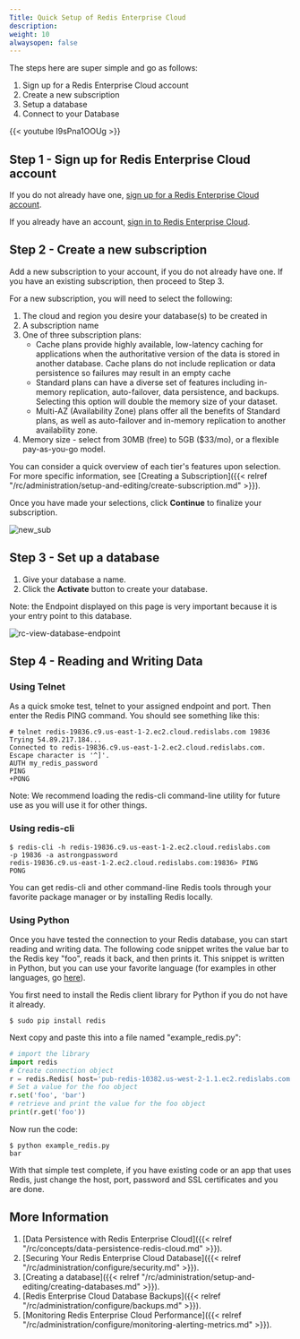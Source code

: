 ```yaml
---
Title: Quick Setup of Redis Enterprise Cloud
description: 
weight: 10
alwaysopen: false
---
```

The steps here are super simple and go as follows:

1. Sign up for a Redis Enterprise Cloud account
1. Create a new subscription
1. Setup a database
1. Connect to your Database

{{< youtube I9sPna1OOUg >}}

## Step 1 - Sign up for Redis Enterprise Cloud account

If you do not already have one, [sign up for a Redis Enterprise Cloud
account](https://app.redislabs.com/#/sign-up/tabs/redis-cloud?product=redis-cloud).

If you already have an account, [sign in to Redis Enterprise
Cloud](https://app.redislabs.com/#/login?).

## Step 2 - Create a new subscription

Add a new subscription to your account, if you do not already have one.
If you have an existing subscription, then proceed to Step 3.

For a new subscription, you will need to select the following:

1. The cloud and region you desire your database(s) to be created in
1. A subscription name
1. One of three subscription plans:
   - Cache plans provide highly available, low-latency caching for
        applications when the authoritative version of the data is
        stored in another database. Cache plans do not include
        replication or data persistence so failures may result in an
        empty cache
   - Standard plans can have a diverse set of features including
        in-memory replication, auto-failover, data persistence, and
        backups. Selecting this option will double the memory size of
        your dataset.
   - Multi-AZ (Availability Zone) plans offer all the benefits of
        Standard plans, as well as auto-failover and in-memory
        replication to another availability zone.
1. Memory size - select from 30MB (free) to 5GB ($33/mo), or a
    flexible pay-as-you-go model.

You can consider a quick overview of each tier's features upon
selection. For more specific information, see [Creating a
Subscription]({{< relref "/rc/administration/setup-and-editing/create-subscription.md" >}}).

Once you have made your selections, click **Continue** to finalize your
subscription.

![new_sub](/images/rc/new_sub.png?width=600&height=466)

## Step 3 - Set up a database

1. Give your database a name.
1. Click the **Activate** button to create your database.

Note: the Endpoint displayed on this page is very important because it
is your entry point to this database.

![rc-view-database-endpoint](/images/rc/rc-view-database-endpoint.png?width=600&height=409)

## Step 4 - Reading and Writing Data

### Using Telnet

As a quick smoke test, telnet to your assigned endpoint and port. Then
enter the Redis PING command. You should see something like this:

```src
# telnet redis-19836.c9.us-east-1-2.ec2.cloud.redislabs.com 19836
Trying 54.89.217.184...
Connected to redis-19836.c9.us-east-1-2.ec2.cloud.redislabs.com.
Escape character is '^]'.
AUTH my_redis_password
PING
+PONG
```

Note: We recommend loading the redis-cli command-line utility for future
use as you will use it for other things.

### Using redis-cli

```src
$ redis-cli -h redis-19836.c9.us-east-1-2.ec2.cloud.redislabs.com 
-p 19836 -a astrongpassword
redis-19836.c9.us-east-1-2.ec2.cloud.redislabs.com:19836> PING
PONG
```

You can get redis-cli and other command-line Redis tools through your
favorite package manager or by installing Redis locally.

### Using Python

Once you have tested the connection to your Redis database, you can
start reading and writing data. The following code snippet writes the
value bar to the Redis key "foo", reads it back, and then prints it.
This snippet is written in Python, but you can use your favorite
language (for examples in other languages, go
[here](/resources/how-to-redis-enterprise/)).

You first need to install the Redis client library for Python if you do
not have it already.

```src
$ sudo pip install redis
```

Next copy and paste this into a file named
"example_redis.py":

```python
# import the library
import redis
# Create connection object
r = redis.Redis( host='pub-redis-10382.us-west-2-1.1.ec2.redislabs.com', port=10382, password='astrongpassword')
# Set a value for the foo object
r.set('foo', 'bar')
# retrieve and print the value for the foo object
print(r.get('foo'))
```

Now run the code:

```src
$ python example_redis.py
bar
```

With that simple test complete, if you have existing code or an app that
uses Redis, just change the host, port, password and SSL certificates
and you are done.

## More Information

1. [Data Persistence with Redis Enterprise
    Cloud]({{< relref "/rc/concepts/data-persistence-redis-cloud.md" >}}).
1. [Securing Your Redis Enterprise Cloud
    Database]({{< relref "/rc/administration/configure/security.md" >}}).
1. [Creating a
    database]({{< relref "/rc/administration/setup-and-editing/creating-databases.md" >}}).
1. [Redis Enterprise Cloud Database
    Backups]({{< relref "/rc/administration/configure/backups.md" >}}).
1. [Monitoring Redis Enterprise Cloud
    Performance]({{< relref "/rc/administration/configure/monitoring-alerting-metrics.md" >}}).
